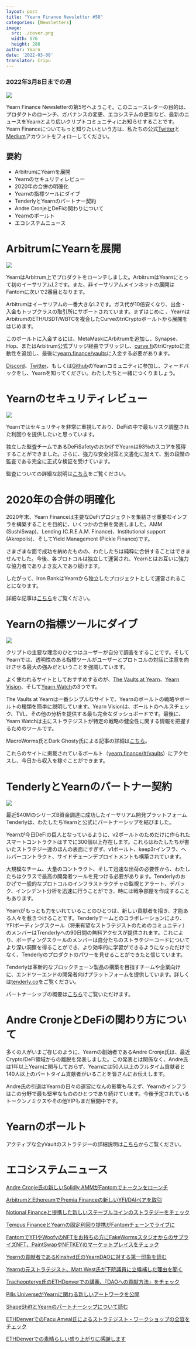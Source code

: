```yaml
---
layout: post
title: "Yearn Finance Newsletter #58"
categories: [Newsletters]
image:
  src: ./cover.png
  width: 576
  height: 288
author: Yearn
date: '2022-03-08'
translator: Cripu
---
```


### 2022年3月8日までの週

![](./image1.png?w=1456&h=733)

Yearn Finance Newsletterの第5号へようこそ。このニュースレターの目的は、プロダクトのローンチ、ガバナンスの変更、エコシステムの更新など、最新のニュースをYearnとより広いクリプトコミュニティにお知らせすることです。Yearn Financeについてもっと知りたいという方は、私たちの公式[Twitter](https://twitter.com/iearnfinance)と[Medium](https://medium.com/iearn)アカウントをフォローしてください。

## 要約

- ArbitrumにYearnを展開
- Yearnのセキュリティレビュー
- 2020年の合併の明確化
- Yearnの指標ツールにダイブ
- TenderlyとYearnのパートナー契約
- Andre CronjeとDeFiの関わりについて
- Yearnのボールト 
- エコシステムニュース

# ArbitrumにYearnを展開

![](./image2.jpg?w=1000&h=1000)

YearnはArbitrum上でプロダクトをローンチしました。ArbitrumはYearnにとって初のイーサリアムL2です。また、非イーサリアムメインネットの展開はFantomに次いで2番目となります。

Arbitrumはイーサリアムの一番大きなL2です。ガス代が10倍安くなり、出金・入金もトップクラスの取引所にサポートされています。まずはじめに
、YearnはArbitrumのETH/USDT/WBTCを複合したCurveのtriCryptoボールトから展開をはじめます。

このボールトに入金するには、MetaMaskにArbitrumを追加し、Synapse、Hop、またはArbitrum公式ブリッジ経由でブリッジし、[curve.fi](https://arbitrum.curve.fi/)のtriCryptoに流動性を追加し、最後に[yearn.finance/vaults](http://yearn.finance/vaults)に入金する必要があります。

[Discord](https://discord.gg/8rF374XkXy)、[Twitter](http://twitter.com/iearnfinance)、もしくは[Github](http://github.com/yearn)のYearnコミュニティに参加し、フィードバックをし、Yearnを知ってください。わたしたちと一緒につくりましょう。

# Yearnのセキュリティレビュー

![](./image3.jpg?w=1000&h=563)

Yearnではセキュリティを非常に重視しており、DeFiの中で最もリスク調整された利回りを提供したいと思っています。

独立した監査チームであるDeFiSafetyのおかげでYearnは93％のスコアを獲得することができました。さらに、強力な安全対策と文書化に加えて、別の段階の監査である完全に正式な検証を受けています。

監査についての詳細な説明は[こちら](https://www.defisafety.com/pqrs/354)をご覧ください。

# 2020年の合併の明確化

2020年末、Yearn Financeは主要なDeFiプロジェクトを集結させ重要なインフラを構築することを目的に、いくつかの合併を発表しました。AMM (SushiSwap)、Lending (C.R.E.A.M. Finance)、Institutional support (Akropolis)、そしてYield Management (Pickle Finance)です。

さまざまな面で成功を納めたものの、わたしたちは純粋に合併することはできませんでした。今後、各プロトコルは独立して運営され、Yearnとはお互いに強力な協力者でありよき友人であり続けます。

したがって、Iron BankはYearnから独立したプロジェクトとして運営されることになります。

詳細な記事は[こちら](https://medium.com/iearn/clarifying-2020-mergers-an-independent-iron-bank-a6f8f3f4c25e)をご覧ください。

# Yearnの指標ツールにダイブ　　　

![](./image4.png?w=1400&h=625)

クリプトの主要な理念のひとつはユーザーが自分で調査をすることです。そしてYearnでは、透明性のある指標ツールがユーザーとプロトコルの対話に注意を向けさせる最大の強みだということを強調しています。

よく使われるサイトとしておすすめするのが、[The Vaults at Yearn](https://vaults.yearn.finance/)、[Yearn Vision](https://yearn.vision/)、そして[Yearn Watch](https://yearn.watch/)の3つです。

The Vaults at Yearnは一番シンプルなサイトで、Yearnのボールトの戦略やボールトの種類を簡単に説明しています。Yearn Visionは、ボールトのヘルスチェック、TVL、その他の分析を提供する最も完全なダッシュボードです。最後に、Yearn Watchは主にストラテジストが特定の戦略の健全性に関する情報を把握するためのツールです。

MacroWorms氏とDark Ghosty氏による記事の詳細は[こちら](https://medium.com/iearn/diving-into-yearn-metrics-8c3fb0520927)。

これらのサイトに掲載されているボールト（[yearn.finance/#/vaults](https://yearn.finance/#/vaults)）にアクセスし、今日から収入を稼ぐことができます。

# TenderlyとYearnのパートナー契約

![](./image5.png?w=1400&h=670)

最近$40MのシリーズB資金調達に成功したイーサリアム開発プラットフォームTenderlyは、わたしたちYearnと公式にパートナーシップを結びました。

Yearnが今日DeFiの巨人となっているように、v2ボールトのためだけに作られたスマートコントラクトはすでに300個以上存在します。これらはわたしたちが書いたストラテジー達のほんの表面にすぎず、v1ボールト、keep3rインフラ、ヘルパーコントラクト、サイドチェーンデプロイトメントも構築されています。

大規模なチーム、大量のコントラクト、そして迅速な出荷の必要性から、わたしたちはクラスで最高の開発者ツールを見つける必要があります。Tenderlyのおかげで一般的なプロトコルのインフラストラクチャの監視とアラート、デバック、インシデント分析を迅速に行うことができ、時には戦争部屋を作成することもあります。

Yearnがもっとも力をいれていることのひとつは、新しい貢献者を招き、才能ある人々を惹きつけることです。Tenderlyチームとのコラボレーションにより、YFIボーディングスクール（将来有望なストラテジストのためのコミュニティ）のメンバーはTrenderlyへの90日間の無料アクセスが提供されます。これにより、ボーディングスクールのメンバーは自分たちのストラテジーコードについてより深い洞察を得ることができ、より効率的に学習ができるようになっただけでなく、Tenderlyのプロダクトのパワーを見せることができたと信じています。

Tenderlyは革新的なブロックチェーン製品の構築を目指すチームや企業向けに、エンドツーエンドの開発者向けプラットフォームを提供しています。詳しくは[tenderly.co](https://tenderly.co/)をご覧ください。

パートナーシップの概要は[こちら](https://medium.com/iearn/yearn-finance-partners-with-tenderly-to-supercharge-development-debugging-incident-analysis-6489260298a5)でご覧いただけます。

# Andre CronjeとDeFiの関わり方について

多くの人がいまご存じのように、Yearnの創始者であるAndre Cronje氏は、最近Crypto/DeFi領域からの離脱を発表しました。この発表とは関係なく、Andre氏は1年以上Yearnに関与しておらず、Yearnには50人以上のフルタイム貢献者と140人以上のパートタイム貢献者がいることを皆さんにお伝えします。

Andre氏の引退はYearnの日々の運営になんの影響も与えず、Yearnのインフラはこの分野で最も堅牢なもののひとつであり続けています。今後予定されているトークンノミクスやその他YIPもまだ展開中です。

# Yearnのボールト 

アクティブな全yVaultのストラテジーの詳細説明は[こちら](https://medium.com/yearn-state-of-the-vaults/the-vaults-at-yearn-9237905ffed3)からご覧ください。

# エコシステムニュース

[Andre Cronje氏の新しいSolidly AMMがFantomでトークンをローンチ](https://solidly.exchange/)

[ArbitrumとEthereumでPremia Financeの新しいYFI/DAIペアを取引](https://twitter.com/PremiaFinance/status/1497313221123837959)

[Notional Financeと提携した新しいステーブルコインのストラテジーをチェック](https://twitter.com/teddywoodward/status/1497229571799801865)

[Tempus FinanceとYearnの固定利回り提携がFantomチェーンでライブに](https://twitter.com/TempusFinance/status/1495747382285377538)

[FantomでYFIやWoofyのNFTをお持ちの方にFakeWormsスタジオからのサプライズNFT、PaintSwapやNFTKEYのマーケットプレイスをチェック](https://twitter.com/MarcoWorms/status/1497601119220076544)

[Yearnの貢献者であるKinshvd氏のYearnDAOに対する第一印象を読む](https://kishvd.medium.com/my-first-impressions-of-being-a-contributor-at-yearn-e154743b9cd5)

[Yearnの元ストラテジスト、Matt West氏が下院議員に立候補した理由を聞く](https://twitter.com/DeFi_Dad/status/1496568281070776321?s=20&t=FA6P4ib_P1NZz_lmoXxvSw)

[Tracheopteryx氏のETHDenverでの講義、『DAOへの貢献方法』をチェック](https://youtu.be/anDAtWrhDnE)

[Pills UniverseがYearnに関わる新しいアートワークを公開](https://twitter.com/pillsuniverse/status/1494343761022918658)

[ShapeShiftとYearnのパートナーシップについて読む](https://medium.com/@ShapeShift.com/what-is-yearn-shapeshifts-partnership-with-yearn-finance-a94985af1b09)

[ETHDenverでのFacu Ameal氏によるストラテジスト・ワークショップの全容をチェック](https://www.youtube.com/watch?v=6og7NV7lzUk&feature=youtu.be)

[ETHDenverでの素晴らしい盛り上がりに感謝します](https://twitter.com/iearnfinance/status/1496568330546782208?s=20&t=FA6P4ib_P1NZz_lmoXxvSw)
